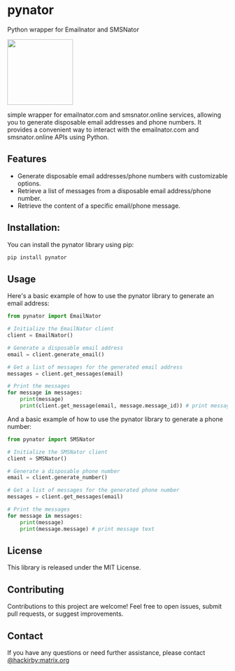 # pynator
 Python wrapper for Emailnator and SMSNator

<a href='https://ko-fi.com/hackirby'><img src='https://storage.ko-fi.com/cdn/kofi3.png' width=150></a>

simple wrapper for emailnator.com and smsnator.online services, allowing you to generate disposable email addresses and phone numbers. It provides a convenient way to interact with the emailnator.com and smsnator.online APIs using Python.

## Features
* Generate disposable email addresses/phone numbers with customizable options.
* Retrieve a list of messages from a disposable email address/phone number.
* Retrieve the content of a specific email/phone message.

## Installation:
You can install the pynator library using pip:
```sh
pip install pynator
```

## Usage
Here's a basic example of how to use the pynator library to generate an email address:


```py
from pynator import EmailNator

# Initialize the EmailNator client
client = EmailNator()

# Generate a disposable email address
email = client.generate_email()

# Get a list of messages for the generated email address
messages = client.get_messages(email)

# Print the messages
for message in messages:
    print(message)
    print(client.get_message(email, message.message_id)) # print message text
```

And a basic example of how to use the pynator library to generate a phone number:
```py
from pynator import SMSNator

# Initialize the SMSNator client
client = SMSNator()

# Generate a disposable phone number
email = client.generate_number()

# Get a list of messages for the generated phone number
messages = client.get_messages(email)

# Print the messages
for message in messages:
    print(message)
    print(message.message) # print message text
```

## License
This library is released under the MIT License.

## Contributing
Contributions to this project are welcome! Feel free to open issues, submit pull requests, or suggest improvements.

## Contact
If you have any questions or need further assistance, please contact [@hackirby:matrix.org
](https://matrix.to/#/@hackirby:matrix.org)